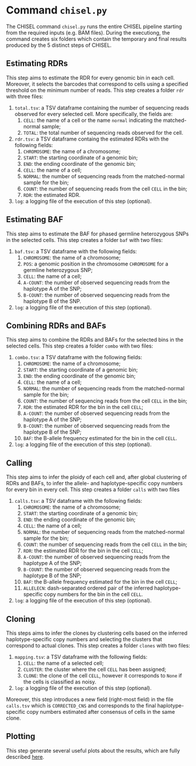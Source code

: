 # Command `chisel.py`

The CHISEL command `chisel.py` runs the entire CHISEL pipeline starting from the required inputs (e.g. BAM files).
During the executiong, the command creates six folders which contain the temporary and final results produced by the 5 distinct steps of CHISEL.

## Estimating RDRs

This step aims to estimate the RDR for every genomic bin in each cell.
Moreover, it selects the barcodes that correspond to cells using a specified threshold on the minimum number of reads.
This step creates a folder `rdr` with three files:

1. `total.tsv`: a TSV dataframe containing the number of sequencing reads observed for every selected cell. More specifically, the fields are:
   1. `CELL`: the name of a cell or the name `normal` indicating the matched-normal sample;
   2. `TOTAL`: the total number of sequencing reads observed for the cell.
2. `rdr.tsv`: a TSV dataframe containg the estimated RDRs with the following fields:
   1. `CHROMOSOME`: the name of a chromosome;
   2. `START`: the starting coordinate of a genomic bin;
   3. `END`: the ending coordinate of the genomic bin;
   4. `CELL`: the name of a cell;
   5. `NORMAL`: the number of sequencing reads from the matched-normal sample for the bin;
   5. `COUNT`: the number of sequencing reads from the cell `CELL` in the bin;
   6. `RDR`: the estimated RDR.
3. `log`: a logging file of the execution of this step (optional).

## Estimating BAF

This step aims to estimate the BAF for phased germline heterozygous SNPs in the selected cells.
This step creates a folder `baf` with two files:

1. `baf.tsv`: a TSV dataframe with the following fields:
   1. `CHROMOSOME`: the name of a chromosome;
   2. `POS`: a genomic position in the chromosome `CHROMOSOME` for a germline heterozygous SNP;
   3. `CELL`: the name of a cell;
   4. `A-COUNT`: the number of observed sequencing reads from the haplotype A of the SNP;
   4. `B-COUNT`: the number of observed sequencing reads from the haplotype B of the SNP.
2. `log`: a logging file of the execution of this step (optional).

## Combining RDRs and BAFs

This step aims to combine the RDRs and BAFs for the selected bins in the selected cells.
This step creates a folder `combo` with two files:

1. `combo.tsv`: a TSV dataframe with the following fields:
   1. `CHROMOSOME`: the name of a chromosome;
   2. `START`: the starting coordinate of a genomic bin;
   3. `END`: the ending coordinate of the genomic bin;
   4. `CELL`: the name of a cell;
   5. `NORMAL`: the number of sequencing reads from the matched-normal sample for the bin;
   6. `COUNT`: the number of sequencing reads from the cell `CELL` in the bin;
   7. `RDR`: the estimated RDR for the bin in the cell `CELL`;
   8. `A-COUNT`: the number of observed sequencing reads from the haplotype A of the SNP;
   9. `B-COUNT`: the number of observed sequencing reads from the haplotype B of the SNP;
   10. `BAF`: the B-allele frequency estimated for the bin in the cell `CELL`.
2. `log`: a logging file of the execution of this step (optional).

## Calling

This step aims to infer the ploidy of each cell and, after global clustering of RDRs and BAFs, to infer the allele- and haplotype-specific copy numbers for every bin in every cell.
This step creates a folder `calls` with two files

1. `calls.tsv`: a TSV dataframe with the following fields:
   1. `CHROMOSOME`: the name of a chromosome;
   2. `START`: the starting coordinate of a genomic bin;
   3. `END`: the ending coordinate of the genomic bin;
   4. `CELL`: the name of a cell;
   5. `NORMAL`: the number of sequencing reads from the matched-normal sample for the bin;
   6. `COUNT`: the number of sequencing reads from the cell `CELL` in the bin;
   7. `RDR`: the estimated RDR for the bin in the cell `CELL`;
   8. `A-COUNT`: the number of observed sequencing reads from the haplotype A of the SNP;
   9. `B-COUNT`: the number of observed sequencing reads from the haplotype B of the SNP;
   10. `BAF`: the B-allele frequency estimated for the bin in the cell `CELL`;
   11. `ALLELECN`: dash-separated ordered pair of the inferred haplotype-specific copy numbers for the bin in the cell `CELL`.
2. `log`: a logging file of the execution of this step (optional).

## Cloning

This steps aims to infer the clones by clustering cells based on the inferred haplotype-specific copy numbers and selecting the clusters that correspond to actual clones.
This step creates a folder `clones` with two files:

1. `mapping.tsv`: a TSV dataframe with the following fields:
   1. `CELL`: the name of a selected cell;
   2. `CLUSTER`: the cluster where the cell `CELL` has been assigned;
   3. `CLONE`: the clone of the cell `CELL`, however it corresponds to `None` if the cells is classified as noisy.
2. `log`: a logging file of the execution of this step (optional).

Moreover, this step introduces a new field (right-most field) in the file `calls.tsv` which is `CORRECTED_CNS` and corresponds to the final haplotype-specific copy numbers estimated after consensus of cells in the same clone.

## Plotting

This step generate several useful plots about the results, which are fully described [here](chisel-plotting.md).
